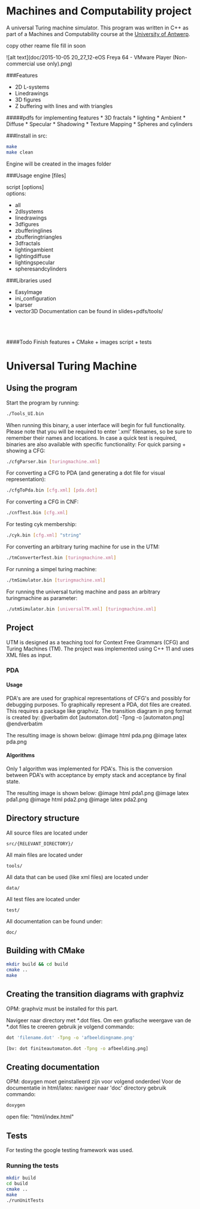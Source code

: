 # Machines and Computability project
A universal Turing machine simulator.
This program was written in C++ as part of a Machines and Computability course at the [University of Antwerp](https://www.uantwerpen.be/popup/opleidingsonderdeel.aspx?catalognr=1001WETCGR&taal=en&aj=2014).<br>

copy other reame file 
fill in soon

![alt text](doc/2015-10-05 20_27_12-eOS Freya 64 - VMware Player (Non-commercial use only).png)



###Features
* 2D L-systems
* Linedrawings
* 3D figures
* Z buffering with lines and with triangles

 #####pdfs for implementing features
    * 3D fractals
    * lighting
        * Ambient
        * Diffuse
        * Specular
    * Shadowing
    * Texture Mapping
    * Spheres and cylinders

###Install
in src:
```bash
make
make clean
```
Engine will be created in the images folder

###Usage
engine [files]

script [options]  
options:
   * all
   * 2dlsystems
   * linedrawings
   * 3dfigures
   * zbufferinglines
   * zbufferingtriangles
   * 3dfractals
   * lightingambient
   * lightingdiffuse
   * lightingspecular
   * spheresandcylinders

###Libraries used
* EasyImage
* ini_configuration
* lparser
* vector3D
Documentation can be found in slides+pdfs/tools/

<br> <br> <br>
####Todo
Finish features + CMake + images script + tests


# Universal Turing Machine

## Using the program

Start the program by running:
~~~sh
./Tools_UI.bin
~~~
When running this binary, a user interface will begin for full functionality. Please note that you will be required to enter '.xml' filenames, so be sure to remember
their names and locations.
In case a quick test is required, binaries are also available with specific functionality:
For quick parsing + showing a CFG:
~~~sh
./cfgParser.bin [turingmachine.xml]
~~~
For converting a CFG to PDA (and generating a dot file for visual representation):
~~~sh
./cfgToPda.bin [cfg.xml] [pda.dot]
~~~
For converting a CFG in CNF:
~~~sh
./cnfTest.bin [cfg.xml]
~~~
For testing cyk membership:
~~~sh
./cyk.bin [cfg.xml] "string"
~~~
For converting an arbitrary turing machine for use in the UTM:
~~~sh
./tmConverterTest.bin [turingmachine.xml]
~~~
For running a simpel turing machine:
~~~sh
./tmSimulator.bin [turingmachine.xml]
~~~
For running the universal turing machine and pass an arbitrary turingmachine as parameter:
~~~sh
./utmSimulator.bin [universalTM.xml] [turingmachine.xml]
~~~

## Project

UTM is designed as a teaching tool for Context Free Grammars (CFG) and Turing Machines (TM).
The project was implemented using C++ 11 and uses XML files as input.

### PDA
#### Usage
PDA's are are used for graphical representations of CFG's and possibly for debugging purposes.
To graphically represent a PDA, dot files are created. This requires a package like graphviz.
The transition diagram in png format is created by:
@verbatim
dot [automaton.dot] -Tpng -o [automaton.png]
@endverbatim

The resulting image is shown below:
@image html pda.png
@image latex pda.png

#### Algorithms
Only 1 algorithm was implemented for PDA's. This is the conversion between PDA's with acceptance by empty stack
and acceptance by final state.

The resulting image is shown below:
@image html pda1.png
@image latex pda1.png
@image html pda2.png
@image latex pda2.png

## Directory structure

All source files are located under
~~~
src/{RELEVANT_DIRECTORY}/
~~~
All main files are located under
~~~
tools/
~~~
All data that can be used (like xml files) are located under
~~~
data/
~~~
All test files are located under
~~~
test/
~~~
All documentation can be found under:
~~~
doc/
~~~

## Building with CMake

~~~sh
mkdir build && cd build
cmake ..
make
~~~

## Creating the transition diagrams with graphviz

OPM: graphviz must be installed for this part.

Navigeer naar directory met *.dot files.
Om een grafische weergave van de *.dot files te creeren gebruik je volgend commando:

~~~sh
dot 'filename.dot' -Tpng -o 'afbeeldingname.png'

[bv: dot finiteautomaton.dot -Tpng -o afbeelding.png]
~~~

## Creating documentation

OPM: doxygen moet geinstalleerd zijn voor volgend onderdeel
Voor de documentatie in html/latex:
navigeer naar 'doc' directory
gebruik commando:

~~~sh
doxygen
~~~
open file: "html/index.html"

## Tests

For testing the google testing framework was used.

### Running the tests

~~~sh
mkdir build
cd build
cmake ..
make
./runUnitTests
~~~
